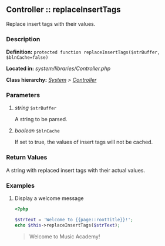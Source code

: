 
Controller :: replaceInsertTags
-------------------------------------------

Replace insert tags with their values.


### Description ###

**Definition:** `protected function replaceInsertTags($strBuffer, $blnCache=false)`

**Located in:** *system/libraries/Controller.php*

**Class hierarchy:** *[System](../System.md) > [Controller](../Controller.md)*


### Parameters ###

1. *string* `$strBuffer`

	A string to be parsed.

2. *boolean* `$blnCache`

	If set to true, the values of insert tags will not be cached.


### Return Values ###

A string with replaced insert tags with their actual values.


### Examples ###

1. Display a welcome message

	```php
	<?php

	$strText = 'Welcome to {{page::rootTitle}}!';
	echo $this->replaceInsertTags($strText);
	```
	> Welcome to Music Academy!

